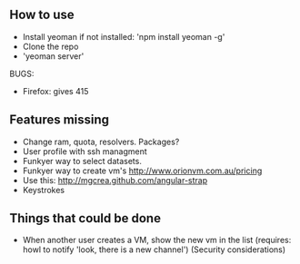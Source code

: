 How to use
----------
- Install yeoman if not installed: 'npm install yeoman -g'
- Clone the repo
- 'yeoman server'

BUGS:
- Firefox: gives 415

Features missing
-------------
- Change ram, quota, resolvers. Packages?
- User profile with ssh managment
- Funkyer way to select datasets.
- Funkyer way to create vm's http://www.orionvm.com.au/pricing
- Use this: http://mgcrea.github.com/angular-strap
- Keystrokes

Things that could be done
--------------------------
- When another user creates a VM, show the new vm in the list (requires: howl to notify 'look, there is a new channel')
  (Security considerations)
